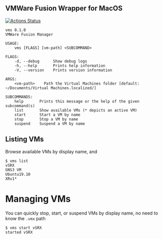 ## VMWare Fusion Wrapper for MacOS

[![Actions Status](https://github.com/thepacketgeek/vmware-fusion-wrapper/workflows/Cargo/badge.svg)](https://github.com/thepacketgeek/vmware-fusion-wrapper/actions)

```
vms 0.1.0
VMWare Fusion Manager

USAGE:
    vms [FLAGS] [vm-path] <SUBCOMMAND>

FLAGS:
    -d, --debug      Show debug logs
    -h, --help       Prints help information
    -V, --version    Prints version information

ARGS:
    <vm-path>    Path the Virtual Machines folder [default: ~/Documents/Virtual Machines.localized/]

SUBCOMMANDS:
    help       Prints this message or the help of the given subcommand(s)
    list       Show available VMs (* depicts an active VM)
    start      Start a VM by name
    stop       Stop a VM by name
    suspend    Suspend a VM by name
```

## Listing VMs
Browse available VMs by display name, and 
```
$ vms list
vSRX
GNS3 VM
Ubuntu19.10
XRv1*
```

# Managing VMs
You can quickly stop, start, or suspend VMs by display name, no need to know the `.vmx` path

```
$ vms start vSRX
started vSRX
```
